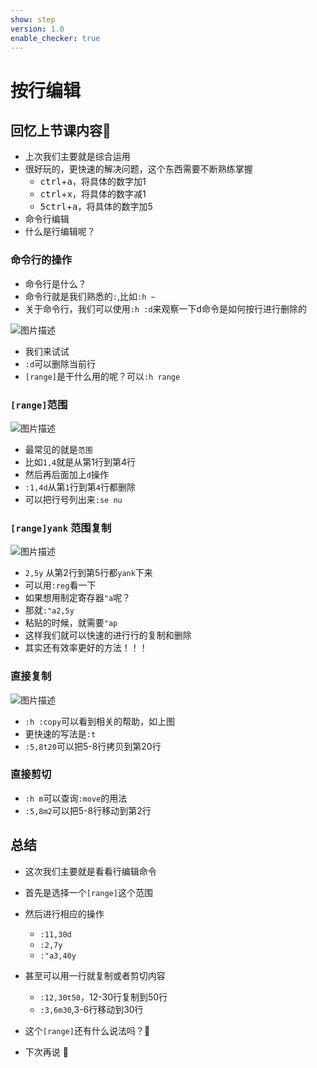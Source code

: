 ```yaml
---
show: step
version: 1.0
enable_checker: true
---
```


# 按行编辑

## 回忆上节课内容🤔


- 上次我们主要就是综合运用
- 很好玩的，更快速的解决问题，这个东西需要不断熟练掌握
	- <kbd>ctrl</kbd>+<kbd>a</kbd>，将具体的数字加1
 	- <kbd>ctrl</kbd>+<kbd>x</kbd>，将具体的数字减1
 	- <kbd>5</kbd><kbd>ctrl</kbd>+<kbd>a</kbd>，将具体的数字加5
- 命令行编辑
- 什么是行编辑呢？

### 命令行的操作

- 命令行是什么？
- 命令行就是我们熟悉的`:`,比如`:h ~`
- 关于命令行，我们可以使用`:h :d`来观察一下<kbd>d</kbd>命令是如何按行进行删除的

![图片描述](https://doc.shiyanlou.com/courses/uid1190679-20210201-1612173619112)

- 我们来试试 
- `:d`可以删除当前行
- `[range]`是干什么用的呢？可以`:h range`


### `[range]`范围

![图片描述](https://doc.shiyanlou.com/courses/uid1190679-20210201-1612173821588)

- 最常见的就是`范围`
- 比如`1,4`就是从第1行到第4行
- 然后再后面加上`d`操作
- `:1,4d`从第`1`行到第`4`行都删除
- 可以把行号列出来`:se nu`

### `[range]yank` 范围复制

![图片描述](https://doc.shiyanlou.com/courses/uid1190679-20210201-1612174190249)

- `2,5y` 从第2行到第5行都`yank`下来
- 可以用`:reg`看一下
- 如果想用制定寄存器`"a`呢？
- 那就`:"a2,5y`
- 粘贴的时候，就需要`"ap`
- 这样我们就可以快速的进行行的复制和删除
- 其实还有效率更好的方法！！！


### 直接复制

![图片描述](https://doc.shiyanlou.com/courses/uid1190679-20210201-1612177212803)

- `:h :copy`可以看到相关的帮助，如上图
- 更快速的写法是`:t`
- `:5,8t20`可以把5-8行拷贝到第20行

### 直接剪切

- `:h m`可以查询`:move`的用法
- `:5,8m2`可以把5-8行移动到第2行




## 总结

- 这次我们主要就是看看行编辑命令
- 首先是选择一个`[range]`这个范围
- 然后进行相应的操作
	- `:11,30d`
 	- `:2,7y`
 	- `:"a3,40y`
- 甚至可以用一行就复制或者剪切内容
	- `:12,30t50`，12-30行复制到50行
	- `:3,6m30`,3-6行移动到30行

- 这个`[range]`还有什么说法吗？🤔
- 下次再说 👋






